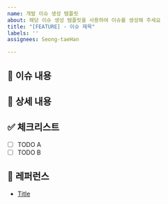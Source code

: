 ```yaml
---
name: 개발 이슈 생성 템플릿
about: 해당 이슈 생성 템플릿을 사용하여 이슈를 생성해 주세요
title: "[FEATURE] - 이슈 제목"
labels: ''
assignees: Seong-taeHan

---
```


## 📄 이슈 내용
<!-- 기능에 대한 요약 설명 작성 -->

## 📝 상세 내용
<!-- 기능 추가와 관련된 상세 내용 작성 -->

## ✅ 체크리스트
- [ ] TODO A
- [ ] TODO B

## 

## 📍 레퍼런스
- [Title](https://...)
